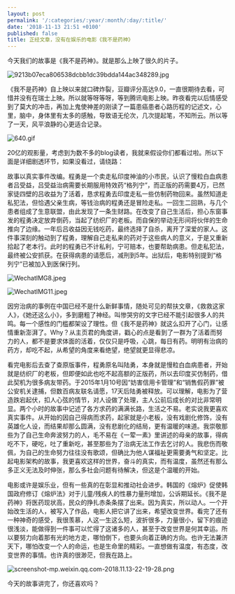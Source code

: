 ```yaml
---
layout: post
permalink: '/:categories/:year/:month/:day/:title/'
date: '2018-11-13 21:51 +0100'
published: false
title: 正经文章，没有在娱乐的电影《我不是药神》
---
```


今天我们的故事是《我不是药神》。就是那么上映了很久的片子。


![9213b07eca806538dcbb1dc39bdda144ac348289.jpg]({{site.baseurl}}/uploads/9213b07eca806538dcbb1dc39bdda144ac348289.jpg)

《我不是药神》自上映以来就口碑炸裂，豆瓣评分高达9.0，一直很期待去看，可惜并没有在瑞士上映。所以就等呀等呀，等到腾讯电影上映。昨夜看完以后情感受到了莫大的冲击，再加上鬼使神差的刚读了一篇患癌患者心路历程的记述文，心里，脑中，身体里有太多的感触，导致语无伦次，几次提起笔，不知所云。所以等了一天，风平浪静的心更适合记录。

![640.gif]({{site.baseurl}}/uploads/640.gif)


20亿的观影量，考虑到为数不多的blog读者，我就来假设你们都看过啦。所以下面是详细剧透环节，如果没看过，请绕路：

故事以真实事件改编。程勇是一个卖走私印度神油的小市民，认识了慢粒白血病患者吕受益，吕受益治病需要长期服用特效药“格列宁”，而正版的药需要4万，已然家徒四壁的吕收益为了活着，恳求程勇去印度走私一些仿制药物回来。虽然知道走私犯法，但恰遇父亲生病，等钱治病的程勇还是冒险走私。一回生二回熟，与几个患者组成了生意联盟，由此发现了一条生财路。在改变了自己生活后，担心东窗事发的程勇决定放弃倒药，当起了纺织厂的老板。而自保的举动无形间将伙伴的生命推向了边缘。一年后吕收益因无钱吃药，最终选择了自杀，离开了深爱的家人。这件事深刻的触动到了程勇，理解自己走私来的药对于这些病人的意义，于是又重新拾起了老本行。此时的程勇已不计私利，宁可赔本，也要帮助病患。但走私犯法，最终被公安抓获。在获得病患的请愿后，减刑到5年。出狱后，电影特别提到“格列宁”已被加入到医保行列。


![WechatIMG8.jpeg]({{site.baseurl}}/uploads/WechatIMG8.jpeg)

![WechatIMG11.jpeg]({{site.baseurl}}/uploads/WechatIMG11.jpeg)


因穷治病的事例在中国已经不是什么新鲜事情，随处可见的帮扶文章，《救救这家人》，《她还这么小》，多到磨粗了神经。叫惨哭穷的文字已经不能引起很多人的共鸣。每一个感性的门槛都架设了理性。但《我不是药神》就这么扣开了心门，让感情重新澎湃了。Why？从主页君的角度讲，戳心的点是看到了一群为了活着而努力的人，都不是要求体面的活着，仅仅只是呼吸，心跳，每日有药。明明有治病的药方，却吃不起，从希望的角度来看绝望，绝望就更显得悲凉。


看完电影后去查了查原版事件，程勇原名叫陆勇，本身就是慢粒白血病患者，开始就是纺织厂的老板，但即便如此也吃不起高额的正版药，所以去印度买仿制药，借此契机为很多病友带药。于2015年1月10号因“妨害信用卡管理”和“销售假药罪”被公安机关逮捕，但数百病友联名请愿，17天后陆勇被释放。可以理解，电影为了营造跌宕起伏，扣人心弦的情节，对人设做了处理，主人公前后成长的对比非常明显。两个小时的故事中记述了各方求药的满满长路，生活之不易。老实说我更喜欢真实事件。从开始的因自己得病而求药，起家就是小老板，没有戏剧化修饰，没有英雄化人设，而结果却那么圆满，没有悲剧化的结局，更有温暖的味道。我崇敬那些为了自己生命奔波努力的人，毛不易在《一荤一素》里讲述的母亲的故事，得病吃不下，硬吃，吐了重新吃，甚至那些为了治病无法工作去乞讨的人。我悲伤而敬佩，为自己的生命努力往往没有歌颂，但确比为他人谋福祉更需要勇气和坚定。比起电影架构的故事，我更喜欢这样的世界，奋斗的真实，而有温度，虽然还有那么多正义无法及时伸张，那么多社会问题有待解决，但这是个温暖的开始。


电影或许是娱乐业，但有一些真的在彰显和推动社会进步。韩国的《熔炉》促使韩国政府修订《熔炉法》对于儿童/残疾人的性暴力量刑增加，公诉期延长。《我不是药神》将医药现状高，民众的挣扎赤条条摆了出来。因为真实，所以动人。一个开始改生活的人，被写入了作品，电影人把它讲了出来，希望改变世界。看完了还有一种神奇的感受，我很羡慕，人这一生这么短，波折很多，力量很小，留下的痕迹很浅淡，能做得到一件事可以忙得了这诸多的人，甚至于改变世界是何其幸运。所以要努力向着那有光的地方走，哪怕倒下，也要头向着正确的方向。也许无法兼济天下，哪怕改变一个人的命运，也是生命里的精彩。一直想做有温度，有态度，改变世界的事情。也许真的很渺茫，但我在路上。

![screenshot-mp.weixin.qq.com-2018.11.13-22-19-28.png]({{site.baseurl}}/uploads/screenshot-mp.weixin.qq.com-2018.11.13-22-19-28.png)


今天的故事讲完了，你还喜欢吗？


